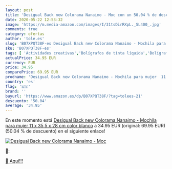 ```yaml
---
layout: post
title: 'Desigual Back new Colorama Nanaimo - Moc con un 50.04 % de descuento'
date: 2020-05-22 12:53:32
image: 'https://m.media-amazon.com/images/I/31tsDirRXpL._SL400_.jpg'
comments: true
category: ofertas
author: 'tole.es'
slug: 'B07XPQT38F-es Desigual Back new Colorama Nanaimo - Mochila para mujer 11...'
sku: 'B07XPQT38F-es'
tags: [ 'Actividades creativas','Bolígrafos de tinta líquida','Bolígrafos y recambios','Bolígrafos, lápices y útiles de escritura','Juguetes','Juguetes y juegos','Material de educación infantil','Material de escritura y dibujo para niños','Material escolar y educativo','Mosaicos para niños','Oficina y papelería','Pinturas','Rotuladores de colores para niños','Témperas y pinturas para murales','mochila', ]
actualPrice: 34.95 EUR
currency: EUR
price: 34.95
comparePrice: 69.95 EUR
prodname: 'Desigual Back new Colorama Nanaimo - Mochila para mujer  11 x 35 5 x 28 cm  color blanco'
country: 'es'
flag: '🇪🇸'
brand: ''
buyurl: 'https://www.amazon.es/dp/B07XPQT38F/?tag=tolees-21'
descuento: '50.04'
average: '34.95'
---
```


En este momento está [Desigual Back new Colorama Nanaimo - Mochila para mujer  11 x 35 5 x 28 cm  color blanco](https://www.amazon.es/dp/B07XPQT38F/?tag=tolees-21) a 34.95 EUR (original: 69.95 EUR) (50.04 %  de descuento) en el siguiente enlace!

[![Desigual Back new Colorama Nanaimo - Moc](https://m.media-amazon.com/images/I/31tsDirRXpL._SL400_.jpg)](https://www.amazon.es/dp/B07XPQT38F/?tag=tolees-21)

🔎:


[🛒 Aquí!!!](https://www.amazon.es/dp/B07XPQT38F/?tag=tolees-21)

